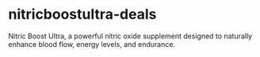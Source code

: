 # nitricboostultra-deals
Nitric Boost Ultra, a powerful nitric oxide supplement designed to naturally enhance blood flow, energy levels, and endurance. 
